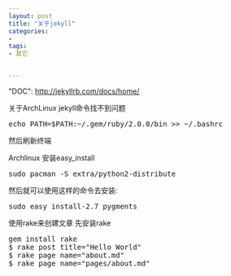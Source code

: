 ```yaml
---
layout: post
title: "关于jekyll"
categories:
- 
tags:
- 其它


---
```

"DOC": http://jekyllrb.com/docs/home/

关于ArchLinux jekyll命令找不到问题
<pre>
echo PATH=$PATH:~/.gem/ruby/2.0.0/bin >> ~/.bashrc
</pre>
然后刷新终端

Archlinux 安装easy_install
<pre>
sudo pacman -S extra/python2-distribute
</pre>

然后就可以使用这样的命令去安装:
<pre>
sudo easy_install-2.7 pygments
</pre>

使用rake来创建文章
先安装rake
<pre>
gem install rake
$ rake post title="Hello World"
$ rake page name="about.md"
$ rake page name="pages/about.md"
</pre>